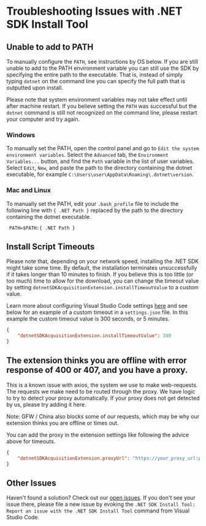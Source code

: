 # Troubleshooting Issues with .NET SDK Install Tool

## Unable to add to PATH

To manually configure the `PATH`, see instructions by OS below. If you are still unable to add to the PATH environment variable you can still use the SDK by specifying the entire path to the executable. That is, instead of simply typing `dotnet` on the command line you can specify the full path that is outputted upon install.

Please note that system environment variables may not take effect until after machine restart. If you believe setting the `PATH` was successful but the `dotnet` command is still not recognized on the command line, please restart your computer and try again.

### Windows

To manually set the PATH, open the control panel and go to `Edit the system environment variables`. Select the `Advanced` tab, the `Environment Variables...` button, and find the `Path` variable in the list of user variables. Select `Edit`, `New`, and paste the path to the directory containing the dotnet executable, for example `C:\Users\user\AppData\Roaming\.dotnet\version`.

### Mac and Linux

To manually set the PATH, edit your `.bash_profile` file to include the following line with  `{ .NET Path }` replaced by the path to the directory containing the dotnet executable.

```
 PATH=$PATH:{ .NET Path }
```

## Install Script Timeouts

Please note that, depending on your network speed, installing the .NET SDK might take some time. By default, the installation terminates unsuccessfully if it takes longer than 10 minutes to finish. If you believe this is too little (or too much) time to allow for the download, you can change the timeout value by setting `dotnetSDKAcquisitionExtension.installTimeoutValue` to a custom value.

Learn more about configuring Visual Studio Code settings [here](https://code.visualstudio.com/docs/getstarted/settings) and see below for an example of a custom timeout in a `settings.json` file. In this example the custom timeout value is 300 seconds, or 5 minutes.

```json
{
    "dotnetSDKAcquisitionExtension.installTimeoutValue": 300
}
```

## The extension thinks you are offline with error response of 400 or 407, and you have a proxy.

This is a known issue with axios, the system we use to make web-requests.
The requests we make need to be routed through the proxy. We have logic to try to detect your proxy automatically.
If your proxy does not get detected by us, please try adding it here.

Note: GFW / China also blocks some of our requests, which may be why our extension thinks you are offline or times out.

You can add the proxy in the extension settings like following the advice above for timeouts.
```json
{
    "dotnetSDKAcquisitionExtension.proxyUrl": "https://your_proxy_url:port"
}
```

## Other Issues

Haven't found a solution? Check out our [open issues](https://github.com/dotnet/vscode-dotnet-runtime/issues). If you don't see your issue there, please file a new issue by evoking the `.NET SDK Install Tool: Report an issue with the .NET SDK Install Tool` command from Visual Studio Code.
